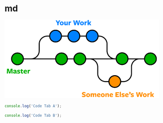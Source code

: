 # md

![git branches merge](image/git-branches-merge.png)

```javascript I'm A tab
console.log('Code Tab A');
```
```javascript I'm tab B
console.log('Code Tab B');
```
